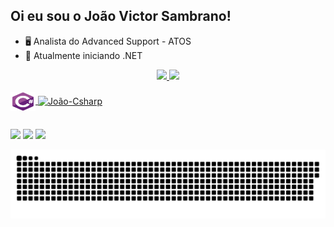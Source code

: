 ## Oi eu sou o João Victor Sambrano!
  - 🖥️ Analista do Advanced Support - ATOS
  - 🎒 Atualmente iniciando .NET 
  
  
  
<div align="center">
  <a href="https://github.com/jsambrano20">
  <img height="180em" src="https://github-readme-stats.vercel.app/api?username=jsambrano20&show_icons=true&theme=merko&include_all_commits=true&count_private=true"/>
  <img height="180em" src="https://github-readme-stats.vercel.app/api/top-langs/?username=jsambrano20&layout=compact&langs_count=7&theme=merko"/>
</div>
<div style="display: inline_block"><br>
  <img align="center" alt="João-Csharp" height="30" width="40" src="https://raw.githubusercontent.com/devicons/devicon/master/icons/csharp/csharp-original.svg">
  <img align="center" alt="João-Csharp" height="30" width="40" src="https://cdn.jsdelivr.net/gh/devicons/devicon/icons/dotnetcore/dotnetcore-original.svg" />

  ##
 
<div> 
  <a href="https://www.instagram.com/jsambrano1/" target="_blank"><img src="https://img.shields.io/badge/-Instagram-%23E4405F?style=for-the-badge&logo=instagram&logoColor=white" target="_blank"></a>
  <a href = "mailto:joao.sambrano@outlook.com"><img src="https://img.shields.io/badge/Microsoft_Outlook-0078D4?style=for-the-badge&logo=microsoft-outlook&logoColor=white target="_blank"></a>
  <a href="https://www.linkedin.com/in/joao-sambrano/" target="_blank"><img src="https://img.shields.io/badge/-LinkedIn-%230077B5?style=for-the-badge&logo=linkedin&logoColor=white" target="_blank"></a> 
 
    
  ![Snake animation](https://github.com/jsambrano20/jsambrano20/blob/output/github-contribution-grid-snake.svg)
 
</div>
